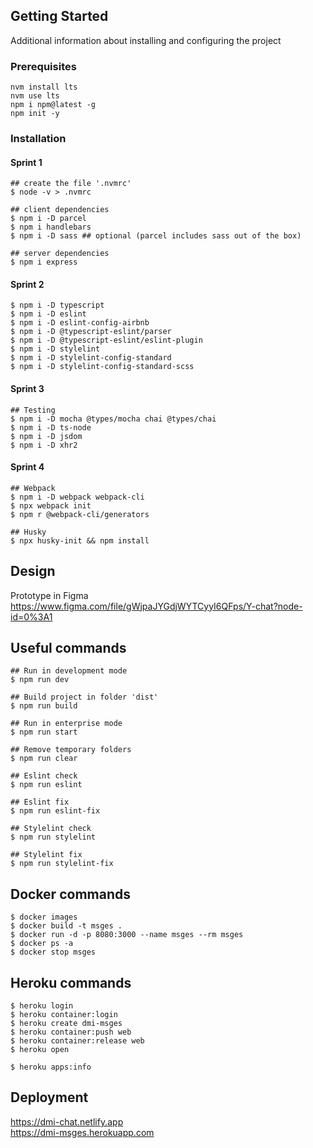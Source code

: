 ## Getting Started
Additional information about installing and configuring the project

### Prerequisites

```shell
nvm install lts
nvm use lts
npm i npm@latest -g
npm init -y
```

### Installation
#### Sprint 1

```shell
## create the file '.nvmrc'
$ node -v > .nvmrc

## client dependencies
$ npm i -D parcel
$ npm i handlebars
$ npm i -D sass ## optional (parcel includes sass out of the box)  

## server dependencies
$ npm i express
```

#### Sprint 2
```shell
$ npm i -D typescript
$ npm i -D eslint
$ npm i -D eslint-config-airbnb
$ npm i -D @typescript-eslint/parser
$ npm i -D @typescript-eslint/eslint-plugin
$ npm i -D stylelint
$ npm i -D stylelint-config-standard
$ npm i -D stylelint-config-standard-scss
```

#### Sprint 3
```shell
## Testing
$ npm i -D mocha @types/mocha chai @types/chai
$ npm i -D ts-node
$ npm i -D jsdom
$ npm i -D xhr2
```

#### Sprint 4
```shell
## Webpack
$ npm i -D webpack webpack-cli
$ npx webpack init
$ npm r @webpack-cli/generators

## Husky
$ npx husky-init && npm install
```

## Design
Prototype in Figma   
https://www.figma.com/file/gWjpaJYGdjWYTCyyI6QFps/Y-chat?node-id=0%3A1

## Useful commands

```shell
## Run in development mode
$ npm run dev

## Build project in folder 'dist'
$ npm run build

## Run in enterprise mode
$ npm run start

## Remove temporary folders
$ npm run clear

## Eslint check
$ npm run eslint

## Eslint fix
$ npm run eslint-fix

## Stylelint check
$ npm run stylelint

## Stylelint fix
$ npm run stylelint-fix
```

## Docker commands
```shell
$ docker images
$ docker build -t msges .
$ docker run -d -p 8080:3000 --name msges --rm msges
$ docker ps -a
$ docker stop msges 
```

## Heroku commands
```shell
$ heroku login
$ heroku container:login
$ heroku create dmi-msges
$ heroku container:push web
$ heroku container:release web
$ heroku open

$ heroku apps:info
```

## Deployment
https://dmi-chat.netlify.app    
https://dmi-msges.herokuapp.com
